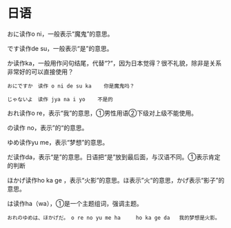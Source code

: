 # 日语

おに读作o ni，一般表示“魔鬼”的意思。

です读作de su，一般表示“是”的意思。

か读作ka，一般用作问句结尾，代替“?“，因为日本觉得？很不礼貌，除非是关系非常好的可以直接使用？

```
おにですか　读作 o ni de su ka    你是魔鬼吗？
```

```
じゃないよ　读作 jya na i yo    不是的
```



おれ读作o re，表示“我”的意思，①男性用语②下级对上级不能使用。

の读作 no，表示”的“的意思。

ゆめ读作yu me，表示“梦想”的意思。

だ读作da，表示“是”的意思。日语把“是”放到最后面，与汉语不同。①表示肯定的判断

ほかげ读作ho ka ge ，表示“火影”的意思。ほ表示”火“的意思，かげ表示“影子”的意思。

は读作ha（wa），①是一个主题组词，强调主题。

```
おれのゆめは、ほかげだ。　o re no yu me ha     ho ka ge da   我的梦想是火影。
```

